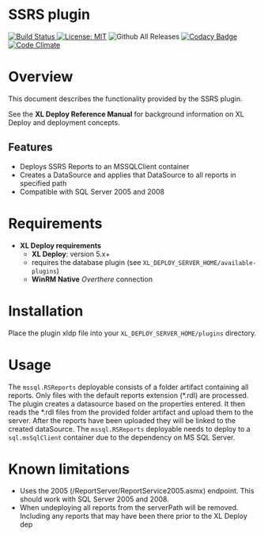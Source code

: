 # SSRS plugin

[![Build Status][xld-ssrs-plugin-travis-image] ][xld-ssrs-plugin-travis-url]
[![License: MIT][xld-ssrs-plugin-license-image]][xld-ssrs-plugin-license-url]
![Github All Releases][xld-ssrs-plugin-downloads-image]
[![Codacy Badge][xld-ssrs-plugin-codacy-image] ][xld-ssrs-plugin-codacy-url]
[![Code Climate][xld-ssrs-plugin-code-climate-image] ][xld-ssrs-plugin-code-climate-url]

[xld-ssrs-plugin-travis-image]: https://travis-ci.org/xebialabs-community/xld-ssrs-plugin.svg?branch=master
[xld-ssrs-plugin-travis-url]: https://travis-ci.org/xebialabs-community/xld-ssrs-plugin
[xld-ssrs-plugin-license-image]: https://img.shields.io/badge/License-MIT-yellow.svg
[xld-ssrs-plugin-license-url]: https://opensource.org/licenses/MIT
[xld-ssrs-plugin-downloads-image]: https://img.shields.io/github/downloads/xebialabs-community/xld-ssrs-plugin/total.svg
[xld-ssrs-plugin-codacy-image]: https://api.codacy.com/project/badge/Grade/c22530fe75554e8283856e4a5eeed0c5
[xld-ssrs-plugin-codacy-url]: https://www.codacy.com/app/joris-dewinne/xld-ssrs-plugin
[xld-ssrs-plugin-code-climate-image]: https://codeclimate.com/github/xebialabs-community/xld-ssrs-plugin/badges/gpa.svg
[xld-ssrs-plugin-code-climate-url]: https://codeclimate.com/github/xebialabs-community/xld-ssrs-plugin


# Overview

This document describes the functionality provided by the SSRS plugin.

See the **XL Deploy Reference Manual** for background information on XL Deploy and deployment concepts.


## Features

* Deploys SSRS Reports to an MSSQLClient container
* Creates a DataSource and applies that DataSource to all reports in specified path
* Compatible with SQL Server 2005 and 2008

# Requirements

* **XL Deploy requirements**
	* **XL Deploy**: version 5.x+
	* requires the database plugin (see `XL_DEPLOY_SERVER_HOME/available-plugins`)
	* **WinRM Native** *Overthere* connection

# Installation

Place the plugin xldp file into your `XL_DEPLOY_SERVER_HOME/plugins` directory.

# Usage

The `mssql.RSReports` deployable consists of a folder artifact containing all reports. Only files with the default reports extension (*.rdl) are processed.
The plugin creates a datasource based on the properties entered. It then reads the *.rdl files from the provided folder artifact and upload them to the server. After the reports have been uploaded they will be linked to the created dataSource.
The `mssql.RSReports` deployable needs to deploy to a `sql.msSqlClient` container due to the dependency on MS SQL Server.

# Known limitations

* Uses the 2005 (/ReportServer/ReportService2005.asmx) endpoint. This should work with SQL Server 2005 and 2008.
* When undeploying all reports from the serverPath will be removed. Including any reports that may have been there prior to the XL Deploy dep
